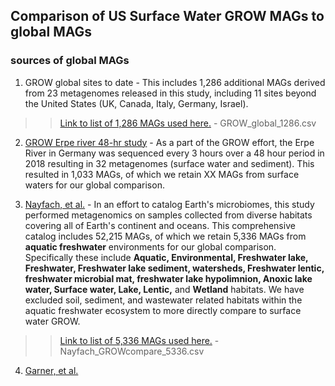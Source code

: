 ## Comparison of US Surface Water GROW MAGs to global MAGs
### sources of global MAGs
1. GROW global sites to date - This includes 1,286 additional MAGs derived from 23 metagenomes released in this study, including 11 sites beyond the United States (UK, Canada, Italy, Germany, Israel).

>> [Link to list of 1,286 MAGs used here.](https://github.com/jmikayla1991/Genome-Resolved-Open-Watersheds-database-GROWdb/blob/main/USA_SurfaceWater/GlobalComparison/GROW_global_1286.csv) - GROW_global_1286.csv
   
2. [GROW Erpe river 48-hr study](https://www.frontiersin.org/articles/10.3389/frmbi.2023.1199766/full) - As a part of the GROW effort, the Erpe River in Germany was sequenced every 3 hours over a 48 hour period in 2018 resulting in 32 metagenomes (surface water and sediment). This resulted in 1,033 MAGs, of which we retain XX MAGs from surface waters for our global comparison. 

3. [Nayfach, et al.](https://www.nature.com/articles/s41587-020-0718-6) - In an effort to catalog Earth's microbiomes, this study performed metagenomics on samples collected from diverse habitats covering all of Earth's continent and oceans. This comprehensive catalog includes 52,215 MAGs, of which we retain 5,336 MAGs from **aquatic freshwater** environments for our global comparison. Specifically these include **Aquatic, Environmental, Freshwater lake, Freshwater, Freshwater lake sediment, watersheds, Freshwater lentic, freshwater microbial mat, freshwater lake hypolimnion, Anoxic lake water, Surface water, Lake, Lentic,** and **Wetland** habitats. We have excluded soil, sediment, and wastewater related habitats within the aquatic freshwater ecosystem to more directly compare to surface water GROW.

>> [Link to list of 5,336 MAGs used here.](https://github.com/jmikayla1991/Genome-Resolved-Open-Watersheds-database-GROWdb/blob/main/USA_SurfaceWater/GlobalComparison/Nayfach_GROWcompare_5336.csv) - Nayfach_GROWcompare_5336.csv
   
4. [Garner, et al.](https://www.nature.com/articles/s41564-023-01435-6)
